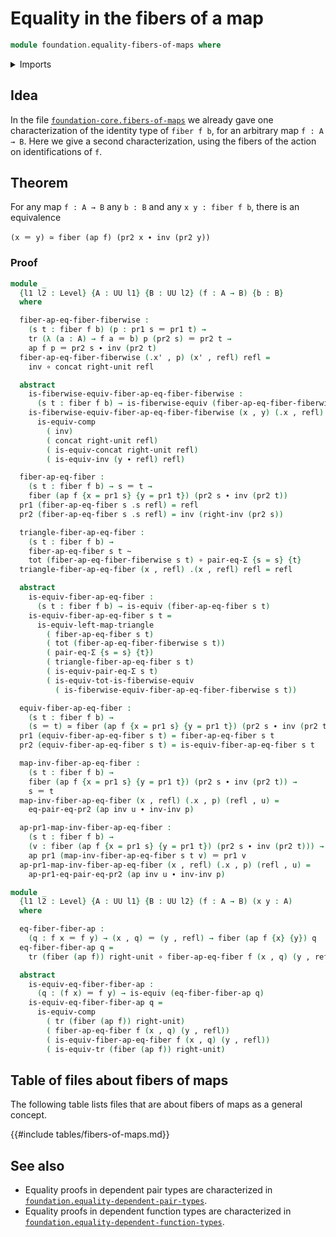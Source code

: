 # Equality in the fibers of a map

```agda
module foundation.equality-fibers-of-maps where
```

<details><summary>Imports</summary>

```agda
open import foundation.action-on-identifications-functions
open import foundation.dependent-pair-types
open import foundation.families-of-equivalences
open import foundation.identity-types
open import foundation.transport-along-identifications
open import foundation.universe-levels

open import foundation-core.equality-dependent-pair-types
open import foundation-core.equivalences
open import foundation-core.fibers-of-maps
open import foundation-core.function-types
open import foundation-core.functoriality-dependent-pair-types
open import foundation-core.homotopies
```

</details>

## Idea

In the file
[`foundation-core.fibers-of-maps`](foundation-core.fibers-of-maps.md) we already
gave one characterization of the identity type of `fiber f b`, for an arbitrary
map `f : A → B`. Here we give a second characterization, using the fibers of the
action on identifications of `f`.

## Theorem

For any map `f : A → B` any `b : B` and any `x y : fiber f b`, there is an
equivalence

```text
(x ＝ y) ≃ fiber (ap f) (pr2 x ∙ inv (pr2 y))
```

### Proof

```agda
module _
  {l1 l2 : Level} {A : UU l1} {B : UU l2} (f : A → B) {b : B}
  where

  fiber-ap-eq-fiber-fiberwise :
    (s t : fiber f b) (p : pr1 s ＝ pr1 t) →
    tr (λ (a : A) → f a ＝ b) p (pr2 s) ＝ pr2 t →
    ap f p ＝ pr2 s ∙ inv (pr2 t)
  fiber-ap-eq-fiber-fiberwise (.x' , p) (x' , refl) refl =
    inv ∘ concat right-unit refl

  abstract
    is-fiberwise-equiv-fiber-ap-eq-fiber-fiberwise :
      (s t : fiber f b) → is-fiberwise-equiv (fiber-ap-eq-fiber-fiberwise s t)
    is-fiberwise-equiv-fiber-ap-eq-fiber-fiberwise (x , y) (.x , refl) refl =
      is-equiv-comp
        ( inv)
        ( concat right-unit refl)
        ( is-equiv-concat right-unit refl)
        ( is-equiv-inv (y ∙ refl) refl)

  fiber-ap-eq-fiber :
    (s t : fiber f b) → s ＝ t →
    fiber (ap f {x = pr1 s} {y = pr1 t}) (pr2 s ∙ inv (pr2 t))
  pr1 (fiber-ap-eq-fiber s .s refl) = refl
  pr2 (fiber-ap-eq-fiber s .s refl) = inv (right-inv (pr2 s))

  triangle-fiber-ap-eq-fiber :
    (s t : fiber f b) →
    fiber-ap-eq-fiber s t ~
    tot (fiber-ap-eq-fiber-fiberwise s t) ∘ pair-eq-Σ {s = s} {t}
  triangle-fiber-ap-eq-fiber (x , refl) .(x , refl) refl = refl

  abstract
    is-equiv-fiber-ap-eq-fiber :
      (s t : fiber f b) → is-equiv (fiber-ap-eq-fiber s t)
    is-equiv-fiber-ap-eq-fiber s t =
      is-equiv-left-map-triangle
        ( fiber-ap-eq-fiber s t)
        ( tot (fiber-ap-eq-fiber-fiberwise s t))
        ( pair-eq-Σ {s = s} {t})
        ( triangle-fiber-ap-eq-fiber s t)
        ( is-equiv-pair-eq-Σ s t)
        ( is-equiv-tot-is-fiberwise-equiv
          ( is-fiberwise-equiv-fiber-ap-eq-fiber-fiberwise s t))

  equiv-fiber-ap-eq-fiber :
    (s t : fiber f b) →
    (s ＝ t) ≃ fiber (ap f {x = pr1 s} {y = pr1 t}) (pr2 s ∙ inv (pr2 t))
  pr1 (equiv-fiber-ap-eq-fiber s t) = fiber-ap-eq-fiber s t
  pr2 (equiv-fiber-ap-eq-fiber s t) = is-equiv-fiber-ap-eq-fiber s t

  map-inv-fiber-ap-eq-fiber :
    (s t : fiber f b) →
    fiber (ap f {x = pr1 s} {y = pr1 t}) (pr2 s ∙ inv (pr2 t)) →
    s ＝ t
  map-inv-fiber-ap-eq-fiber (x , refl) (.x , p) (refl , u) =
    eq-pair-eq-pr2 (ap inv u ∙ inv-inv p)

  ap-pr1-map-inv-fiber-ap-eq-fiber :
    (s t : fiber f b) →
    (v : fiber (ap f {x = pr1 s} {y = pr1 t}) (pr2 s ∙ inv (pr2 t))) →
    ap pr1 (map-inv-fiber-ap-eq-fiber s t v) ＝ pr1 v
  ap-pr1-map-inv-fiber-ap-eq-fiber (x , refl) (.x , p) (refl , u) =
    ap-pr1-eq-pair-eq-pr2 (ap inv u ∙ inv-inv p)

module _
  {l1 l2 : Level} {A : UU l1} {B : UU l2} (f : A → B) (x y : A)
  where

  eq-fiber-fiber-ap :
    (q : f x ＝ f y) → (x , q) ＝ (y , refl) → fiber (ap f {x} {y}) q
  eq-fiber-fiber-ap q =
    tr (fiber (ap f)) right-unit ∘ fiber-ap-eq-fiber f (x , q) (y , refl)

  abstract
    is-equiv-eq-fiber-fiber-ap :
      (q : (f x) ＝ f y) → is-equiv (eq-fiber-fiber-ap q)
    is-equiv-eq-fiber-fiber-ap q =
      is-equiv-comp
        ( tr (fiber (ap f)) right-unit)
        ( fiber-ap-eq-fiber f (x , q) (y , refl))
        ( is-equiv-fiber-ap-eq-fiber f (x , q) (y , refl))
        ( is-equiv-tr (fiber (ap f)) right-unit)
```

## Table of files about fibers of maps

The following table lists files that are about fibers of maps as a general
concept.

{{#include tables/fibers-of-maps.md}}

## See also

- Equality proofs in dependent pair types are characterized in
  [`foundation.equality-dependent-pair-types`](foundation.equality-dependent-pair-types.md).
- Equality proofs in dependent function types are characterized in
  [`foundation.equality-dependent-function-types`](foundation.equality-dependent-function-types.md).
